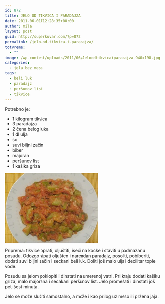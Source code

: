 ```yaml
---
id: 872
title: JELO OD TIKVICA I PARADAJZA
date: 2011-06-01T12:28:35+00:00
author: mila
layout: post
guid: http://superkuvar.com/?p=872
permalink: /jelo-od-tikvica-i-paradajza/
totvreme:
  - ""
image: /wp-content/uploads/2011/06/Jeloodtikvicaiparadajza-940x198.jpg
categories:
  - jela bez mesa
tags:
  - beli luk
  - paradajz
  - peršunov list
  - tikvice
---
```

Potrebno je:

  * 1 kilogram tikvica
  * 3 paradajza
  * 2 čena belog luka
  * 1 dl ulja
  * so
  * suvi biljni začin
  * biber
  * majoran
  * peršunov list
  * 1 kašika griza

<img class="alignnone size-medium wp-image-3467" title="Jeloodtikvicaiparadajza" src="/wp-content/uploads/2011/06/Jeloodtikvicaiparadajza-300x225.jpg" alt="" width="300" height="225" /> 

Priprema: tikvice oprati, oljuštiti, iseći na kocke i staviti u podmazanu posudu. Odozgo sipati oljušten i narendan paradajz, posoliti, pobiberiti, dodati suvi biljni začin i seckani beli luk. Doliti još malo ulja i decilitar tople vode.

Posudu sa jelom poklopiti i dinstati na umerenoj vatri. Pri kraju dodati kašiku griza, malo majorana i secakani peršunov list. Jelo promešati i dinstati još pet-šest minuta.

Jelo se može služiti samostalno, a može i kao prilog uz meso ili pržena jaja.